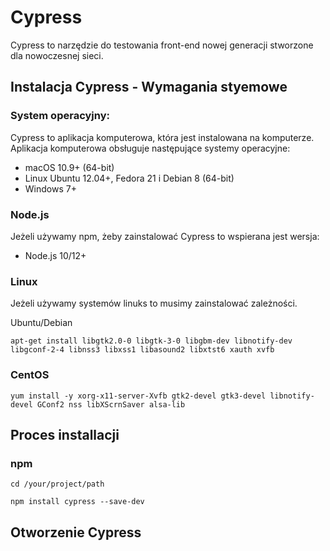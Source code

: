 # Cypress

Cypress to narzędzie do testowania front-end nowej generacji stworzone dla nowoczesnej sieci. 

## Instalacja Cypress - Wymagania styemowe

### **System operacyjny:** 

Cypress to aplikacja komputerowa, która jest instalowana na komputerze. Aplikacja komputerowa obsługuje następujące systemy operacyjne:
* macOS 10.9+ (64-bit)
* Linux Ubuntu 12.04+, Fedora 21 i Debian 8 (64-bit)
* Windows 7+

### **Node.js**

Jeżeli używamy npm, żeby zainstalować Cypress to wspierana jest wersja:
* Node.js 10/12+

### **Linux**

Jeżeli używamy systemów linuks to musimy zainstalować zależności.

Ubuntu/Debian
```
apt-get install libgtk2.0-0 libgtk-3-0 libgbm-dev libnotify-dev libgconf-2-4 libnss3 libxss1 libasound2 libxtst6 xauth xvfb
```
### **CentOS**
```
yum install -y xorg-x11-server-Xvfb gtk2-devel gtk3-devel libnotify-devel GConf2 nss libXScrnSaver alsa-lib
```
## Proces installacji

### npm

```
cd /your/project/path
```
```
npm install cypress --save-dev
```

## Otworzenie Cypress

